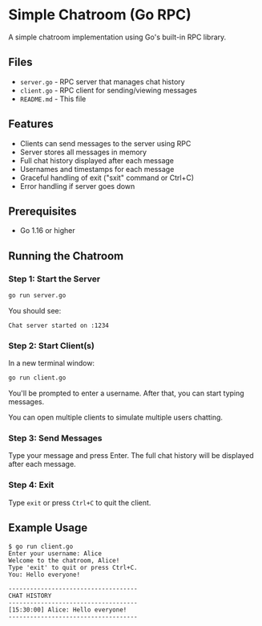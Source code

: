# Simple Chatroom (Go RPC)

A simple chatroom implementation using Go's built-in RPC library.

## Files

- `server.go` - RPC server that manages chat history
- `client.go` - RPC client for sending/viewing messages
- `README.md` - This file

## Features

- Clients can send messages to the server using RPC
- Server stores all messages in memory
- Full chat history displayed after each message
- Usernames and timestamps for each message
- Graceful handling of exit ("sxit" command or Ctrl+C)
- Error handling if server goes down

## Prerequisites

- Go 1.16 or higher

## Running the Chatroom

### Step 1: Start the Server

```bash
go run server.go
```

You should see:

```
Chat server started on :1234
```

### Step 2: Start Client(s)

In a new terminal window:

```bash
go run client.go
```

You'll be prompted to enter a username. After that, you can start typing messages.

You can open multiple clients to simulate multiple users chatting.

### Step 3: Send Messages

Type your message and press Enter. The full chat history will be displayed after each message.

### Step 4: Exit

Type `exit` or press `Ctrl+C` to quit the client.

## Example Usage

```
$ go run client.go
Enter your username: Alice
Welcome to the chatroom, Alice!
Type 'exit' to quit or press Ctrl+C.
You: Hello everyone!

------------------------------------
CHAT HISTORY
------------------------------------
[15:30:00] Alice: Hello everyone!
------------------------------------
```
